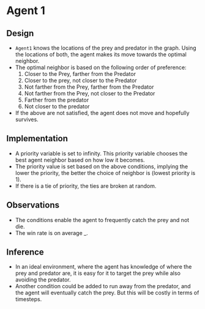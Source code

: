# Agent 1

## Design

- `Agent1` knows the locations of the prey and predator in the graph. Using the locations of both, the agent makes its move towards the optimal neighbor.
- The optimal neighbor is based on the following order of preference:
    1. Closer to the Prey, farther from the Predator
    2. Closer to the prey, not closer to the Predator
    3. Not farther from the Prey, farther from the Predator
    4. Not farther from the Prey, not closer to the Predator
    5. Farther from the predator
    6. Not closer to the predator
- If the above are not satisfied, the agent does not move and hopefully survives.

## Implementation

- A priority variable is set to infinity. This priority variable chooses the best agent neighbor based on how low it becomes.
- The priority value is set based on the above conditions, implying the lower the priority, the better the choice of neighbor is (lowest priority is 1).
- If there is a tie of priority, the ties are broken at random.

## Observations

- The conditions enable the agent to frequently catch the prey and not die.
- The win rate is on average _.

## Inference

- In an ideal environment, where the agent has knowledge of where the prey and predator are, it is easy for it to target the prey while also avoiding the predator.
- Another condition could be added to run away from the predator, and the agent will eventually catch the prey. But this will be costly in terms of timesteps.